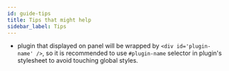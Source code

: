 ```yaml
---
id: guide-tips
title: Tips that might help
sidebar_label: Tips
---
```


* plugin that displayed on panel will be wrapped by `<div id='plugin-name' />`, so it is recommended to use `#plugin-name` selector in plugin's stylesheet to avoid touching global styles.
